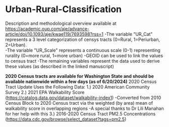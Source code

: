 # Urban-Rural-Classification

Description and methodological overview available at https://academic.oup.com/aje/advance-article/doi/10.1093/aje/kwae119/7693598?rss=1
-The variable "UR_Cat" represents a 3 level categorization of censys tracts (0=Rural, 1=Periurban, 2=Urban).  
-The variable "UR_Scale" represents a continuous scale (0-1) representing rurality (0=more rural, 1=more urban)
-GEOID can be used to link the values to census tract
-The remaining variables represent the data used to derive these values (as described in the linked manuscript)


**2020 Census tracts are available for Washington State and should be available nationwide within a few days (as of 6/20/2024)**
2020 Census Tract Update Uses the Following Data:
1.) 2020 American Community Survey
2.) 2021 EPA Walkability Score (https://catalog.data.gov/dataset/walkability-index1)
      -Converted from 2010 Census Block to 2020 Census tract via the weighted (by area) mean of walkability score in overlapping regions
      -A special thanks to Dr Lili Manahan for her help with this
3.) 2016-2020 Census Tract PM2.5 Concentrations (https://data.cdc.gov/browse/select_dataset?tags=pm2.5)
